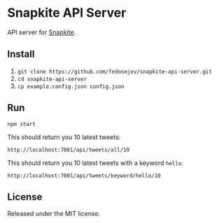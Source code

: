 # Snapkite API Server

API server for [Snapkite](https://github.com/fedosejev/snapkite).

## Install

1. `git clone https://github.com/fedosejev/snapkite-api-server.git`
2. `cd snapkite-api-server`
3. `cp example.config.json config.json`

## Run

`npm start`

This should return you 10 latest tweets:

`http://localhost:7001/api/tweets/all/10`

This should return you 10 latest tweets with a keyword `hello`:

`http://localhost:7001/api/tweets/keyword/hello/10`

## License

Released under the MIT license.
